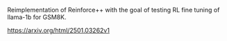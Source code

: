 Reimplementation of Reinforce++ with the goal of testing RL fine tuning of llama-1b for GSM8K.

https://arxiv.org/html/2501.03262v1
